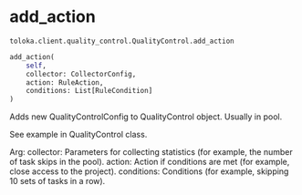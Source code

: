 # add_action
`toloka.client.quality_control.QualityControl.add_action`

```python
add_action(
    self,
    collector: CollectorConfig,
    action: RuleAction,
    conditions: List[RuleCondition]
)
```

Adds new QualityControlConfig to QualityControl object. Usually in pool.


See example in QualityControl class.

Arg:
    collector: Parameters for collecting statistics (for example, the number of task skips in the pool).
    action: Action if conditions are met (for example, close access to the project).
    conditions: Conditions (for example, skipping 10 sets of tasks in a row).

